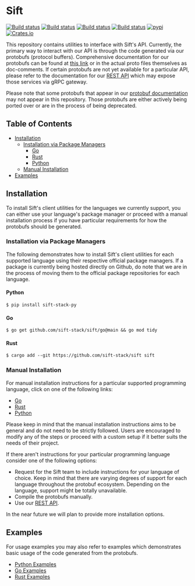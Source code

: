 # Sift

[![Build status](https://github.com/sift-stack/sift/actions/workflows/rust_ci.yaml/badge.svg)](https://github.com/sift-stack/sift/actions)
[![Build status](https://github.com/sift-stack/sift/actions/workflows/python_ci.yaml/badge.svg)](https://github.com/sift-stack/sift/actions)
[![Build status](https://github.com/sift-stack/sift/actions/workflows/go_ci.yaml/badge.svg)](https://github.com/sift-stack/sift/actions)
[![Build status](https://github.com/sift-stack/sift/actions/workflows/protos_ci.yaml/badge.svg)](https://github.com/sift-stack/sift/actions)
[![pypi](https://img.shields.io/pypi/v/sift-stack-py)](https://pypi.org/project/sift-stack-py/)
[![Crates.io](https://img.shields.io/crates/v/sift_rs.svg)](https://crates.io/crates/sift_rs)

This repository contains utilities to interface with Sift's API. Currently, the primary way to interact with our API is through the code generated via our protobufs (protocol buffers). Comprehensive documentation
for our protobufs can be found at [this link](https://docs.siftstack.com/ingestion/api) or in the actual proto files themselves as doc-comments.
If certain protobufs are not yet available for a particular API, please refer to the documentation for our [REST API](https://docs.siftstack.com/api-docs/rest) which may expose those services via gRPC gateway.

Please note that some protobufs that appear in our [protobuf documentation](https://docs.siftstack.com/ingestion/api) may not appear in this repository. Those protobufs are either actively being ported over or are
in the process of being deprecated.

## Table of Contents

* [Installation](#installation)
  - [Installation via Package Managers](#installation-via-package-managers)
      - [Go](#go)
      - [Rust](#rust)
      - [Python](#python)
  - [Manual Installation](#manual-installation)
* [Examples](#examples)

## Installation

To install Sift's client utilities for the languages we currently support, you can either use your language's package manager or proceed with a manual installation process if you have particular requirements for
how the protobufs should be generated.

### Installation via Package Managers

The following demonstrates how to install Sift's client utilities for each supported language using their respective official package managers. If a package is currently being hosted
directly on Github, do note that we are in the process of moving them to the official package repositories for each language.

#### Python

```
$ pip install sift-stack-py
```

#### Go

```
$ go get github.com/sift-stack/sift/go@main && go mod tidy
```

#### Rust

```
$ cargo add --git https://github.com/sift-stack/sift sift
```

### Manual Installation

For manual installation instructions for a particular supported programming language, click on one of the following links:
- [Go](/docs/go.md)
- [Rust](/docs/rust.md)
- [Python](/docs/python.md)

Please keep in mind that the manual installation instructions aims to be general and do not need to be strictly followed. Users are encouraged to modify any of the steps or proceed with a custom setup if it better suits the needs of their project.

If there aren't instructions for your particular programming language consider one of the following options:
- Request for the Sift team to include instructions for your language of choice. Keep in mind that there are varying degrees of support for each language throughout the protobuf ecosystem. Depending on the language, support might be totally unavailable.
- Compile the protobufs manually.
- Use our [REST API](https://docs.siftstack.com/api-docs/rest).

In the near future we will plan to provide more installation options.

## Examples

For usage examples you may also refer to examples which demonstrates basic usage of the code generated from the protobufs.
- [Python Examples](https://github.com/sift-stack/sift/tree/main/python/examples)
- [Go Examples](https://github.com/sift-stack/sift/tree/main/go/examples)
- [Rust Examples](https://github.com/sift-stack/sift/tree/main/rust/examples)
